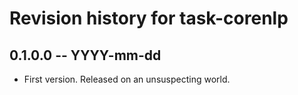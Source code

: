 # Revision history for task-corenlp

## 0.1.0.0  -- YYYY-mm-dd

* First version. Released on an unsuspecting world.
